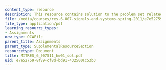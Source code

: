 ```yaml
---
content_type: resource
description: This resource contains solution to the problem set related to introduction.
file: /media/courses/res-6-007-signals-and-systems-spring-2011/e7e527598f89cf8dbd91432500ac53b3_MITRES_6_007S11_hw01_sol.pdf
file_type: application/pdf
learning_resource_types:
- Assignments
ocw_type: OCWFile
parent_title: Assignments
parent_type: SupplementalResourceSection
resourcetype: Document
title: MITRES_6_007S11_hw01_sol.pdf
uid: e7e52759-8f89-cf8d-bd91-432500ac53b3
---
```


